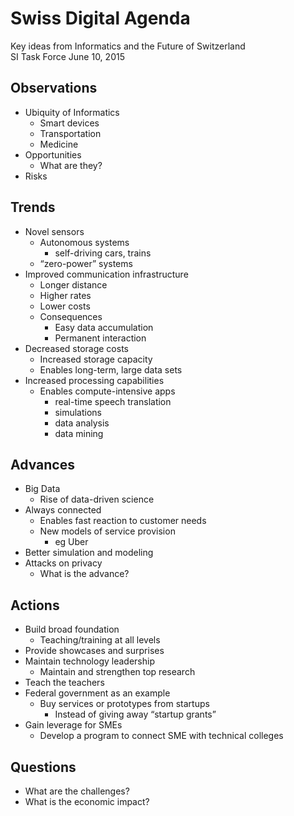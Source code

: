 # Swiss Digital Agenda  
  
Key ideas from Informatics and the Future of Switzerland   
SI Task Force June 10, 2015  
  
## Observations  
  
* Ubiquity of Informatics  
    * Smart devices  
    * Transportation  
    * Medicine  
* Opportunities  
    * What are they?  
* Risks  
  
## Trends  
  
* Novel sensors  
    * Autonomous systems  
        * self-driving cars, trains  
    * “zero-power” systems  
* Improved communication infrastructure  
    * Longer distance  
    * Higher rates  
    * Lower costs  
    * Consequences  
        * Easy data accumulation  
        * Permanent interaction  
* Decreased storage costs  
    * Increased storage capacity  
    * Enables long-term, large data sets  
* Increased processing capabilities  
    * Enables compute-intensive apps  
        * real-time speech translation  
        * simulations  
        * data analysis  
        * data mining  
  
## Advances  
  
* Big Data  
    * Rise of data-driven science  
* Always connected  
    * Enables fast reaction to customer needs  
    * New models of service provision  
        * eg Uber  
* Better simulation and modeling  
* Attacks on privacy  
    * What is the advance?  
  
## Actions  
  
* Build broad foundation  
    * Teaching/training at all levels  
* Provide showcases and surprises  
* Maintain technology leadership  
    * Maintain and strengthen top research  
* Teach the teachers  
* Federal government as an example  
    * Buy services or prototypes from startups  
        * Instead of giving away “startup grants”  
* Gain leverage for SMEs  
    * Develop a program to connect SME with technical colleges  
  
## Questions  
  
* What are the challenges?  
* What is the economic impact?  
